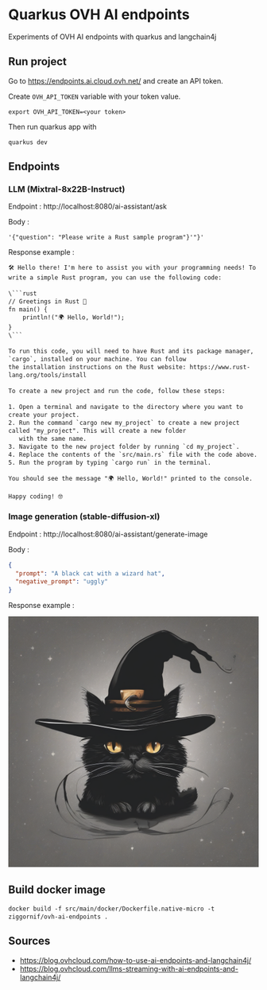 # Quarkus OVH AI endpoints

Experiments of OVH AI endpoints with quarkus and langchain4j

## Run project

Go to https://endpoints.ai.cloud.ovh.net/ and create an API token.

Create `OVH_API_TOKEN` variable with your token value.

```shell
export OVH_API_TOKEN=<your token>
```

Then run quarkus app with

```shell
quarkus dev
```

## Endpoints

### LLM (Mixtral-8x22B-Instruct)

Endpoint : http://localhost:8080/ai-assistant/ask

Body :

```text
'{"question": "Please write a Rust sample program"}'"}'
```

Response example :

```text
🛠️ Hello there! I'm here to assist you with your programming needs! To write a simple Rust program, you can use the following code:

\```rust
// Greetings in Rust 🦀
fn main() {
    println!("🌍 Hello, World!");
}
\```

To run this code, you will need to have Rust and its package manager, `cargo`, installed on your machine. You can follow
the installation instructions on the Rust website: https://www.rust-lang.org/tools/install

To create a new project and run the code, follow these steps:

1. Open a terminal and navigate to the directory where you want to create your project.
2. Run the command `cargo new my_project` to create a new project called "my_project". This will create a new folder
   with the same name.
3. Navigate to the new project folder by running `cd my_project`.
4. Replace the contents of the `src/main.rs` file with the code above.
5. Run the program by typing `cargo run` in the terminal.

You should see the message "🌍 Hello, World!" printed to the console.

Happy coding! 🤓

```

### Image generation (stable-diffusion-xl)

Endpoint : http://localhost:8080/ai-assistant/generate-image

Body :

```json
{
  "prompt": "A black cat with a wizard hat",
  "negative_prompt": "uggly"
}
```

Response example :

![cat generated image](./assets/cat.png)

## Build docker image

```shell
docker build -f src/main/docker/Dockerfile.native-micro -t ziggornif/ovh-ai-endpoints .
```

## Sources

- https://blog.ovhcloud.com/how-to-use-ai-endpoints-and-langchain4j/
- https://blog.ovhcloud.com/llms-streaming-with-ai-endpoints-and-langchain4j/
